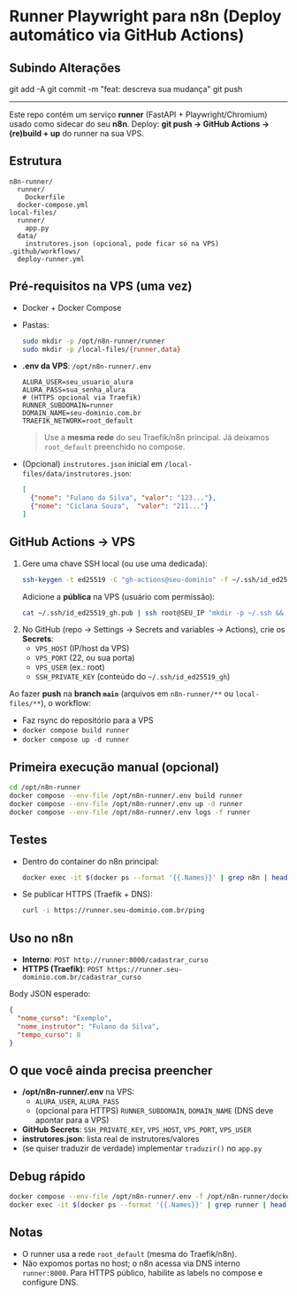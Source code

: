 # Runner Playwright para n8n (Deploy automático via GitHub Actions)

## Subindo Alterações
git add -A
git commit -m "feat: descreva sua mudança"
git push

---

Este repo contém um serviço **runner** (FastAPI + Playwright/Chromium) usado como sidecar do seu **n8n**.
Deploy: **git push → GitHub Actions → (re)build + up** do runner na sua VPS.

## Estrutura
```
n8n-runner/
  runner/
    Dockerfile
  docker-compose.yml
local-files/
  runner/
    app.py
  data/
    instrutores.json (opcional, pode ficar só na VPS)
.github/workflows/
  deploy-runner.yml
```

## Pré-requisitos na VPS (uma vez)
- Docker + Docker Compose
- Pastas:
  ```bash
  sudo mkdir -p /opt/n8n-runner/runner
  sudo mkdir -p /local-files/{runner,data}
  ```
- **.env da VPS**: `/opt/n8n-runner/.env`
  ```env
  ALURA_USER=seu_usuario_alura
  ALURA_PASS=sua_senha_alura
  # (HTTPS opcional via Traefik)
  RUNNER_SUBDOMAIN=runner
  DOMAIN_NAME=seu-dominio.com.br
  TRAEFIK_NETWORK=root_default
  ```
  > Use a **mesma rede** do seu Traefik/n8n principal. Já deixamos `root_default` preenchido no compose.

- (Opcional) `instrutores.json` inicial em `/local-files/data/instrutores.json`:
  ```json
  [
    {"nome": "Fulano da Silva", "valor": "123..."},
    {"nome": "Ciclana Souza",  "valor": "211..."}
  ]
  ```

## GitHub Actions → VPS
1. Gere uma chave SSH local (ou use uma dedicada):
   ```bash
   ssh-keygen -t ed25519 -C "gh-actions@seu-dominio" -f ~/.ssh/id_ed25519_gh
   ```
   Adicione a **pública** na VPS (usuário com permissão):
   ```bash
   cat ~/.ssh/id_ed25519_gh.pub | ssh root@SEU_IP "mkdir -p ~/.ssh && cat >> ~/.ssh/authorized_keys && chmod 700 ~/.ssh && chmod 600 ~/.ssh/authorized_keys"
   ```
2. No GitHub (repo → Settings → Secrets and variables → Actions), crie os **Secrets**:
   - `VPS_HOST` (IP/host da VPS)
   - `VPS_PORT` (22, ou sua porta)
   - `VPS_USER` (ex.: root)
   - `SSH_PRIVATE_KEY` (conteúdo do `~/.ssh/id_ed25519_gh`)

Ao fazer **push** na **branch `main`** (arquivos em `n8n-runner/**` ou `local-files/**`), o workflow:
- Faz rsync do repositório para a VPS
- `docker compose build runner`
- `docker compose up -d runner`

## Primeira execução manual (opcional)
```bash
cd /opt/n8n-runner
docker compose --env-file /opt/n8n-runner/.env build runner
docker compose --env-file /opt/n8n-runner/.env up -d runner
docker compose --env-file /opt/n8n-runner/.env logs -f runner
```

## Testes
- Dentro do container do n8n principal:
  ```bash
  docker exec -it $(docker ps --format '{{.Names}}' | grep n8n | head -n1)         sh -lc "apk add --no-cache curl || true; curl -i -m 30 http://runner:8000/ping"
  ```
- Se publicar HTTPS (Traefik + DNS):
  ```bash
  curl -i https://runner.seu-dominio.com.br/ping
  ```

## Uso no n8n
- **Interno**: `POST http://runner:8000/cadastrar_curso`
- **HTTPS (Traefik)**: `POST https://runner.seu-dominio.com.br/cadastrar_curso`

Body JSON esperado:
```json
{
  "nome_curso": "Exemplo",
  "nome_instrutor": "Fulano da Silva",
  "tempo_curso": 8
}
```

## O que você ainda precisa preencher
- **/opt/n8n-runner/.env** na VPS:
  - `ALURA_USER`, `ALURA_PASS`
  - (opcional para HTTPS) `RUNNER_SUBDOMAIN`, `DOMAIN_NAME` (DNS deve apontar para a VPS)
- **GitHub Secrets**: `SSH_PRIVATE_KEY`, `VPS_HOST`, `VPS_PORT`, `VPS_USER`
- **instrutores.json**: lista real de instrutores/valores
- (se quiser traduzir de verdade) implementar `traduzir()` no `app.py`

## Debug rápido
```bash
docker compose --env-file /opt/n8n-runner/.env -f /opt/n8n-runner/docker-compose.yml logs -f runner
docker exec -it $(docker ps --format '{{.Names}}' | grep runner | head -n1) bash
```

## Notas
- O runner usa a rede `root_default` (mesma do Traefik/n8n).
- Não expomos portas no host; o n8n acessa via DNS interno `runner:8000`. Para HTTPS público, habilite as labels no compose e configure DNS.
